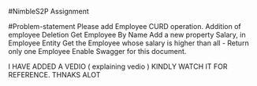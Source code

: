#NimbleS2P Assignment

#Problem-statement
Please add Employee CURD operation.
Addition of employee
Deletion
Get Employee By Name
Add a new property Salary, in Employee Entity
Get the Employee whose salary is higher than all - Return only one Employee
Enable Swagger for this document.




I HAVE ADDED A VEDIO ( explaining vedio )  KINDLY WATCH IT FOR REFERENCE. THNAKS ALOT  
